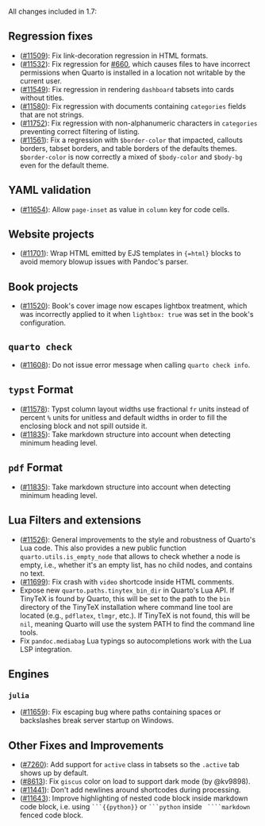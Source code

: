 All changes included in 1.7:

## Regression fixes

- ([#11509](https://github.com/quarto-dev/quarto-cli/issues/11509)): Fix link-decoration regression in HTML formats.
- ([#11532](https://github.com/quarto-dev/quarto-cli/issues/11532)): Fix regression for [#660](https://github.com/quarto-dev/quarto-cli/issues/660), which causes files to have incorrect permissions when Quarto is installed in a location not writable by the current user.
- ([#11549](https://github.com/quarto-dev/quarto-cli/issues/11549)): Fix regression in rendering `dashboard` tabsets into cards without titles.
- ([#11580](https://github.com/quarto-dev/quarto-cli/issues/11580)): Fix regression with documents containing `categories` fields that are not strings.
- ([#11752](https://github.com/quarto-dev/quarto-cli/issues/11752)): Fix regression with non-alphanumeric characters in `categories` preventing correct filtering of listing.
- ([#11561](https://github.com/quarto-dev/quarto-cli/issues/11561)): Fix a regression with `$border-color` that impacted, callouts borders, tabset borders, and table borders of the defaults themes. `$border-color` is now correctly a mixed of `$body-color` and `$body-bg` even for the default theme.

## YAML validation

- ([#11654](https://github.com/quarto-dev/quarto-cli/issues/11654)): Allow `page-inset` as value in `column` key for code cells.

## Website projects

- ([#11701](https://github.com/quarto-dev/quarto-cli/issues/11701)): Wrap HTML emitted by EJS templates in `{=html}` blocks to avoid memory blowup issues with Pandoc's parser.

## Book projects

- ([#11520](https://github.com/quarto-dev/quarto-cli/issues/11520)): Book's cover image now escapes lightbox treatment, which was incorrectly applied to it when `lightbox: true` was set in the book's configuration.

## `quarto check`

- ([#11608](https://github.com/quarto-dev/quarto-cli/pull/11608)): Do not issue error message when calling `quarto check info`.

## `typst` Format

- ([#11578](https://github.com/quarto-dev/quarto-cli/issues/11578)): Typst column layout widths use fractional `fr` units instead of percent `%` units for unitless and default widths in order to fill the enclosing block and not spill outside it.
- ([#11835](https://github.com/quarto-dev/quarto-cli/issues/11835)): Take markdown structure into account when detecting minimum heading level.

## `pdf` Format

- ([#11835](https://github.com/quarto-dev/quarto-cli/issues/11835)): Take markdown structure into account when detecting minimum heading level.

## Lua Filters and extensions

- ([#11526](https://github.com/quarto-dev/quarto-cli/pull/11526)):
  General improvements to the style and robustness of Quarto's Lua code.
  This also provides a new public function `quarto.utils.is_empty_node`
  that allows to check whether a node is empty, i.e., whether it's an
  empty list, has no child nodes, and contains no text.
- ([#11699](https://github.com/quarto-dev/quarto-cli/issues/11699)): Fix crash with `video` shortcode inside HTML comments.
- Expose new `quarto.paths.tinytex_bin_dir` in Quarto's Lua API. If TinyTeX is found by Quarto, this will be set to the path to the `bin` directory of the TinyTeX installation where command line tool are located (e.g., `pdflatex`, `tlmgr`, etc.). If TinyTeX is not found, this will be `nil`, meaning Quarto will use the system PATH to find the command line tools.
- Fix `pandoc.mediabag` Lua typings so autocompletions work with the Lua LSP integration.

## Engines

### `julia`

- ([#11659](https://github.com/quarto-dev/quarto-cli/pull/11659)): Fix escaping bug where paths containing spaces or backslashes break server startup on Windows.

## Other Fixes and Improvements

- ([#7260](https://github.com/quarto-dev/quarto-cli/issues/7260)): Add support for `active` class in tabsets so the `.active` tab shows up by default.
- ([#8613](https://github.com/quarto-dev/quarto-cli/issues/8613)): Fix `giscus` color on load to support dark mode (by @kv9898).
- ([#11441](https://github.com/quarto-dev/quarto-cli/issues/11441)): Don't add newlines around shortcodes during processing.
- ([#11643](https://github.com/quarto-dev/quarto-cli/issues/11643)): Improve highlighting of nested code block inside markdown code block, i.e. using ` ```{{python}} ` or ` ```python ` inside ` ````markdown` fenced code block.
